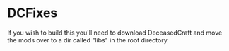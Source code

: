 # DCFixes

If you wish to build this you'll need to download DeceasedCraft and move the mods over to a dir called "libs" in the root directory
